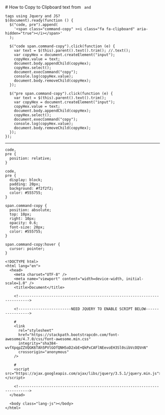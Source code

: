 \# How to Copy to Clipboard text from ` and`

    tags using Jquery and JS?
    $(document).ready(function () {
      $("code, pre").append(
        '<span class="command-copy" ><i class="fa fa-clipboard" aria-hidden="true"></i></span>'
      );

      $("code span.command-copy").click(function (e) {
        var text = $(this).parent().text().trim(); //.text();
        var copyHex = document.createElement("input");
        copyHex.value = text;
        document.body.appendChild(copyHex);
        copyHex.select();
        document.execCommand("copy");
        console.log(copyHex.value);
        document.body.removeChild(copyHex);
      });

      $("pre span.command-copy").click(function (e) {
        var text = $(this).parent().text().trim();
        var copyHex = document.createElement("input");
        copyHex.value = text;
        document.body.appendChild(copyHex);
        copyHex.select();
        document.execCommand("copy");
        console.log(copyHex.value);
        document.body.removeChild(copyHex);
      });
    });

------------------------------------------------------------------------

    code,
    pre {
      position: relative;
    }

    code,
    pre {
      display: block;
      padding: 20px;
      background: #f2f2f2;
      color: #555755;
    }

    span.command-copy {
      position: absolute;
      top: 10px;
      right: 10px;
      opacity: 0.6;
      font-size: 20px;
      color: #555755;
    }

    span.command-copy:hover {
      cursor: pointer;
    }

    <!DOCTYPE html>
    <html lang="en">
      <head>
        <meta charset="UTF-8" />
        <meta name="viewport" content="width=device-width, initial-scale=1.0" />
        <title>Document</title>

        <!--------------------------------------------------------------------------->

        <!------------------------NEED JQUERY TO ENABLE SCRIPT BELOW----------------->

        #
        <link
          rel="stylesheet"
          href="https://stackpath.bootstrapcdn.com/font-awesome/4.7.0/css/font-awesome.min.css"
          integrity="sha384-wvfXpqpZZVQGK6TAh5PVlGOfQNHSoD2xbE+QkPxCAFlNEevoEH3Sl0sibVcOQVnN"
          crossorigin="anonymous"
        />

        #
        <script src="https://ajax.googleapis.com/ajax/libs/jquery/3.5.1/jquery.min.js"></script>

        <!--------------------------------------------------------------------------->
      </head>

      <body class="lang-js"></body>
    </html>
